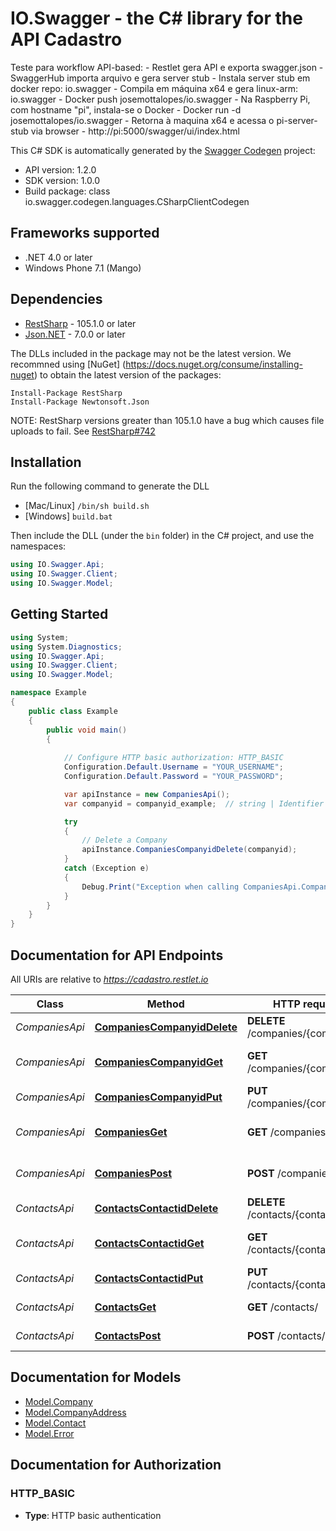 # IO.Swagger - the C# library for the API Cadastro

Teste para workflow API-based:   - Restlet gera API e exporta swagger.json   - SwaggerHub importa arquivo e gera server stub   - Instala server stub em docker repo: io.swagger   - Compila em máquina x64 e gera linux-arm: io.swagger   - Docker push josemottalopes/io.swagger   - Na Raspberry Pi, com hostname \"pi\", instala-se o Docker   - Docker run -d josemottalopes/io.swagger   - Retorna à maquina x64 e acessa o pi-server-stub via browser   - http://pi:5000/swagger/ui/index.html    

This C# SDK is automatically generated by the [Swagger Codegen](https://github.com/swagger-api/swagger-codegen) project:

- API version: 1.2.0
- SDK version: 1.0.0
- Build package: class io.swagger.codegen.languages.CSharpClientCodegen

<a name="frameworks-supported"></a>
## Frameworks supported
- .NET 4.0 or later
- Windows Phone 7.1 (Mango)

<a name="dependencies"></a>
## Dependencies
- [RestSharp](https://www.nuget.org/packages/RestSharp) - 105.1.0 or later
- [Json.NET](https://www.nuget.org/packages/Newtonsoft.Json/) - 7.0.0 or later

The DLLs included in the package may not be the latest version. We recommned using [NuGet] (https://docs.nuget.org/consume/installing-nuget) to obtain the latest version of the packages:
```
Install-Package RestSharp
Install-Package Newtonsoft.Json
```

NOTE: RestSharp versions greater than 105.1.0 have a bug which causes file uploads to fail. See [RestSharp#742](https://github.com/restsharp/RestSharp/issues/742)

<a name="installation"></a>
## Installation
Run the following command to generate the DLL
- [Mac/Linux] `/bin/sh build.sh`
- [Windows] `build.bat`

Then include the DLL (under the `bin` folder) in the C# project, and use the namespaces:
```csharp
using IO.Swagger.Api;
using IO.Swagger.Client;
using IO.Swagger.Model;
```
<a name="getting-started"></a>
## Getting Started

```csharp
using System;
using System.Diagnostics;
using IO.Swagger.Api;
using IO.Swagger.Client;
using IO.Swagger.Model;

namespace Example
{
    public class Example
    {
        public void main()
        {
            
            // Configure HTTP basic authorization: HTTP_BASIC
            Configuration.Default.Username = "YOUR_USERNAME";
            Configuration.Default.Password = "YOUR_PASSWORD";

            var apiInstance = new CompaniesApi();
            var companyid = companyid_example;  // string | Identifier of the Company

            try
            {
                // Delete a Company
                apiInstance.CompaniesCompanyidDelete(companyid);
            }
            catch (Exception e)
            {
                Debug.Print("Exception when calling CompaniesApi.CompaniesCompanyidDelete: " + e.Message );
            }
        }
    }
}
```

<a name="documentation-for-api-endpoints"></a>
## Documentation for API Endpoints

All URIs are relative to *https://cadastro.restlet.io*

Class | Method | HTTP request | Description
------------ | ------------- | ------------- | -------------
*CompaniesApi* | [**CompaniesCompanyidDelete**](docs/CompaniesApi.md#companiescompanyiddelete) | **DELETE** /companies/{companyid} | Delete a Company
*CompaniesApi* | [**CompaniesCompanyidGet**](docs/CompaniesApi.md#companiescompanyidget) | **GET** /companies/{companyid} | Load an individual Company
*CompaniesApi* | [**CompaniesCompanyidPut**](docs/CompaniesApi.md#companiescompanyidput) | **PUT** /companies/{companyid} | Update a Company
*CompaniesApi* | [**CompaniesGet**](docs/CompaniesApi.md#companiesget) | **GET** /companies/ | Load the list of Companies
*CompaniesApi* | [**CompaniesPost**](docs/CompaniesApi.md#companiespost) | **POST** /companies/ | Create a new Company
*ContactsApi* | [**ContactsContactidDelete**](docs/ContactsApi.md#contactscontactiddelete) | **DELETE** /contacts/{contactid} | Delete a Contact
*ContactsApi* | [**ContactsContactidGet**](docs/ContactsApi.md#contactscontactidget) | **GET** /contacts/{contactid} | Load an individual Contact
*ContactsApi* | [**ContactsContactidPut**](docs/ContactsApi.md#contactscontactidput) | **PUT** /contacts/{contactid} | Update a Contact
*ContactsApi* | [**ContactsGet**](docs/ContactsApi.md#contactsget) | **GET** /contacts/ | Get the list of Contacts
*ContactsApi* | [**ContactsPost**](docs/ContactsApi.md#contactspost) | **POST** /contacts/ | Create a Contact


<a name="documentation-for-models"></a>
## Documentation for Models

 - [Model.Company](docs/Company.md)
 - [Model.CompanyAddress](docs/CompanyAddress.md)
 - [Model.Contact](docs/Contact.md)
 - [Model.Error](docs/Error.md)


<a name="documentation-for-authorization"></a>
## Documentation for Authorization

<a name="HTTP_BASIC"></a>
### HTTP_BASIC

- **Type**: HTTP basic authentication

